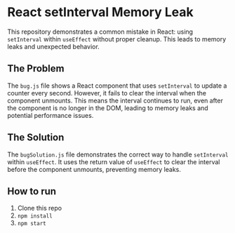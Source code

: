 # React setInterval Memory Leak

This repository demonstrates a common mistake in React: using `setInterval` within `useEffect` without proper cleanup. This leads to memory leaks and unexpected behavior.

## The Problem

The `bug.js` file shows a React component that uses `setInterval` to update a counter every second.  However, it fails to clear the interval when the component unmounts. This means the interval continues to run, even after the component is no longer in the DOM, leading to memory leaks and potential performance issues.

## The Solution

The `bugSolution.js` file demonstrates the correct way to handle `setInterval` within `useEffect`.  It uses the return value of `useEffect` to clear the interval before the component unmounts, preventing memory leaks.

## How to run

1. Clone this repo
2. `npm install`
3. `npm start`